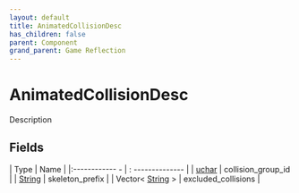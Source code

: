 ```yaml
---
layout: default
title: AnimatedCollisionDesc
has_children: false
parent: Component
grand_parent: Game Reflection
---
```

# AnimatedCollisionDesc
Description 

## Fields
| Type | Name |
|:------------ - | : -------------- |
| [uchar](game-reflection/enums/uchar.md) | collision_group_id |
| [String](game-reflection/components/string.md) | skeleton_prefix |
| Vector< [String](game-reflection/components/string.md) > | excluded_collisions |
